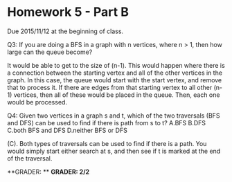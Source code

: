 Homework 5 - Part B
===================
Due 2015/11/12 at the beginning of class.


Q3: If you are doing a BFS in a graph with n vertices, where n > 1, then how large can the queue become?

It would be able to get to the size of (n-1). This would happen where there is a connection between the starting vertex and 
all of the other vertices in the graph. In this case, the queue would start with the start vertex, and remove that to process it. 
If there are edges from that starting vertex to all other (n-1) vertices, then all of these would be placed in the queue. Then, 
each one would be processed. 

Q4: Given two vertices in a graph s and t, which of the two traversals (BFS and DFS) can be used to find if there is path from s to t?
    A.BFS
    B.DFS
    C.both BFS and DFS
    D.neither BFS or DFS

(C). Both types of traversals can be used to find if there is a path. You would simply start either search at s, and then see if t is 
marked at the end of the traversal.




**GRADER: **
**GRADER: 2/2**